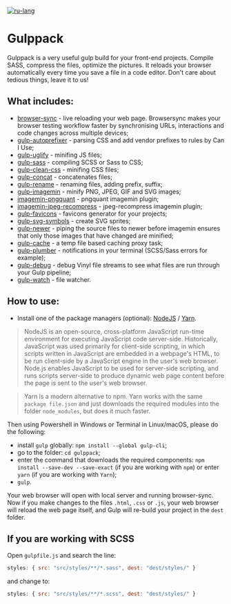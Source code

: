 [![ru-lang](https://img.shields.io/badge/lang-ru-red.svg)](README.ru.md)

# Gulppack

Gulppack is a very useful gulp build for your front-end projects. Compile SASS, compress the files, optimize the pictures. It reloads your browser automatically every time you save a file in a code editor. Don't care about tedious things, leave it to us!

## What includes:
* [browser-sync](https://browsersync.io/docs/gulp) - live reloading your web page. Browsersync makes your browser testing workflow faster by synchronising URLs, interactions and code changes across multiple devices;
* [gulp-autoprefixer](https://www.npmjs.com/package/gulp-autoprefixer) - parsing CSS and add vendor prefixes to rules by Can I Use;
* [gulp-uglify](https://www.npmjs.com/package/gulp-uglify) - minifing JS files;
* [gulp-sass](https://www.npmjs.com/package/gulp-sass) - compiling SCSS or Sass to CSS;
* [gulp-clean-css](https://www.npmjs.com/package/gulp-clean-css) - minifing CSS files;
* [gulp-concat](https://www.npmjs.com/package/gulp-concat) - concatenates files;
* [gulp-rename](https://www.npmjs.com/package/gulp-rename) - renaming files, adding prefix, suffix;
* [gulp-imagemin](https://www.npmjs.com/package/gulp-imagemin) - minify PNG, JPEG, GIF and SVG images;
* [imagemin-pngquant](https://www.npmjs.com/package/imagemin-pngquant) - pngquant imagemin plugin;
* [imagemin-jpeg-recompress](https://www.npmjs.com/package/imagemin-jpeg-recompress) - jpeg-recompress imagemin plugin;
* [gulp-favicons](https://github.com/evilebottnawi/favicons) - favicons generator for your projects;
* [gulp-svg-symbols](https://github.com/Hiswe/gulp-svg-symbols) - create SVG sprites;
* [gulp-newer](https://www.npmjs.com/package/gulp-newer) - piping the source files to newer before imagemin ensures that only those images that have changed are minified;
* [gulp-cache](https://www.npmjs.com/package/gulp-cache) - a temp file based caching proxy task;
* [gulp-plumber](https://www.npmjs.com/package/gulp-plumber) - notifications in your terminal (SCSS/Sass errors for example);
* [gulp-debug](https://www.npmjs.com/package/gulp-debug) - debug Vinyl file streams to see what files are run through your Gulp pipeline;
* [gulp-watch](https://www.npmjs.com/package/gulp-watch) - file watcher.

## How to use:
* Install one of the package managers (optional): [NodeJS](http://nodejs.org/en/) / [Yarn](https://yarnpkg.com/en/docs/install).

> NodeJS is an open-source, cross-platform JavaScript run-time environment for executing JavaScript code server-side. Historically, JavaScript was used primarily for client-side scripting, in which scripts written in JavaScript are embedded in a webpage's HTML, to be run client-side by a JavaScript engine in the user's web browser. Node.js enables JavaScript to be used for server-side scripting, and runs scripts server-side to produce dynamic web page content before the page is sent to the user's web browser.

> Yarn is a modern alternative to npm. Yarn works with the same ```package file.json``` and just downloads the required modules into the folder ```node_modules```, but does it much faster.

Then using Powershell in Windows or Terminal in Linux/macOS, please do the following: 

* install ```gulp``` globally: ```npm install --global gulp-cli```;
* go to the folder: ```cd gulppack```;
* enter the command that downloads the required components: ```npm install --save-dev --save-exact``` (if you are working with ```npm```) or enter ```yarn``` (if you are working with ```Yarn```);
* ```gulp```.

Your web browser will open with local server and running browser-sync. Now if you make changes to the
files ```.html```, ```.css``` or ```.js```, your web browser will reload the web page itself, and Gulp
will re-build your project in the ```dest``` folder.

## If you are working with SCSS
Open ```gulpfile.js``` and search the line: 
```javascript 
styles: { src: "src/styles/**/*.sass", dest: "dest/styles/" } 
```

and change to:
```javascript 
styles: { src: "src/styles/**/*.scss", dest: "dest/styles/" }
```
